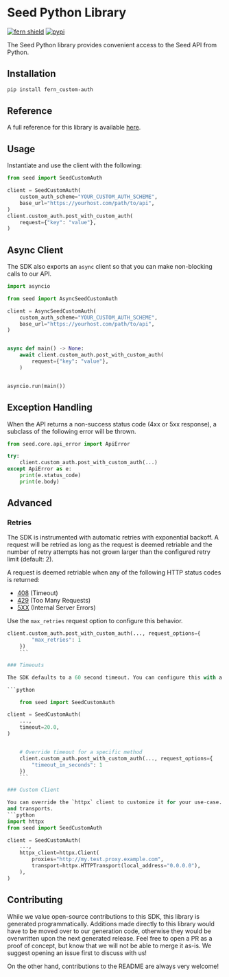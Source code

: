 # Seed Python Library

[![fern shield](https://img.shields.io/badge/%F0%9F%8C%BF-Built%20with%20Fern-brightgreen)](https://buildwithfern.com?utm_source=github&utm_medium=github&utm_campaign=readme&utm_source=Seed%2FPython)
[![pypi](https://img.shields.io/pypi/v/fern_custom-auth)](https://pypi.python.org/pypi/fern_custom-auth)

The Seed Python library provides convenient access to the Seed API from Python.

## Installation

```sh
pip install fern_custom-auth
```

## Reference

A full reference for this library is available [here](./reference.md).

## Usage

Instantiate and use the client with the following:

```python
from seed import SeedCustomAuth

client = SeedCustomAuth(
    custom_auth_scheme="YOUR_CUSTOM_AUTH_SCHEME",
    base_url="https://yourhost.com/path/to/api",
)
client.custom_auth.post_with_custom_auth(
    request={"key": "value"},
)
```

## Async Client

The SDK also exports an `async` client so that you can make non-blocking calls to our API.

```python
import asyncio

from seed import AsyncSeedCustomAuth

client = AsyncSeedCustomAuth(
    custom_auth_scheme="YOUR_CUSTOM_AUTH_SCHEME",
    base_url="https://yourhost.com/path/to/api",
)


async def main() -> None:
    await client.custom_auth.post_with_custom_auth(
        request={"key": "value"},
    )


asyncio.run(main())
```

## Exception Handling

When the API returns a non-success status code (4xx or 5xx response), a subclass of the following error
will be thrown.

```python
from seed.core.api_error import ApiError

try:
    client.custom_auth.post_with_custom_auth(...)
except ApiError as e:
    print(e.status_code)
    print(e.body)
```

## Advanced

### Retries

The SDK is instrumented with automatic retries with exponential backoff. A request will be retried as long
as the request is deemed retriable and the number of retry attempts has not grown larger than the configured
retry limit (default: 2).

A request is deemed retriable when any of the following HTTP status codes is returned:

- [408](https://developer.mozilla.org/en-US/docs/Web/HTTP/Status/408) (Timeout)
- [429](https://developer.mozilla.org/en-US/docs/Web/HTTP/Status/429) (Too Many Requests)
- [5XX](https://developer.mozilla.org/en-US/docs/Web/HTTP/Status/500) (Internal Server Errors)

Use the `max_retries` request option to configure this behavior.

```python
client.custom_auth.post_with_custom_auth(..., request_options={
        "max_retries": 1
    })
    ```

### Timeouts

The SDK defaults to a 60 second timeout. You can configure this with a timeout option at the client or request level.

```python

    from seed import SeedCustomAuth

client = SeedCustomAuth(
    ...,
    timeout=20.0,
)


    # Override timeout for a specific method
    client.custom_auth.post_with_custom_auth(..., request_options={
        "timeout_in_seconds": 1
    })
    ```

### Custom Client

You can override the `httpx` client to customize it for your use-case. Some common use-cases include support for proxies
and transports.
```python
import httpx
from seed import SeedCustomAuth

client = SeedCustomAuth(
    ...,
    httpx_client=httpx.Client(
        proxies="http://my.test.proxy.example.com",
        transport=httpx.HTTPTransport(local_address="0.0.0.0"),
    ),
)
```

## Contributing

While we value open-source contributions to this SDK, this library is generated programmatically.
Additions made directly to this library would have to be moved over to our generation code,
otherwise they would be overwritten upon the next generated release. Feel free to open a PR as
a proof of concept, but know that we will not be able to merge it as-is. We suggest opening
an issue first to discuss with us!

On the other hand, contributions to the README are always very welcome!
